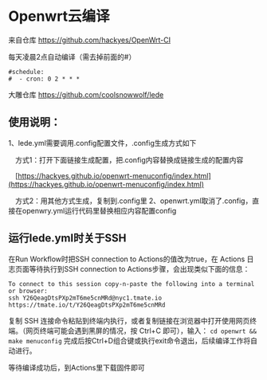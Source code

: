 # Openwrt云编译
来自仓库 https://github.com/hackyes/OpenWrt-CI

每天凌晨2点自动编译（需去掉前面的#）
```
#schedule:
#  - cron: 0 2 * * *
```
大雕仓库 https://github.com/coolsnowwolf/lede
## 使用说明：
1、lede.yml需要调用.config配置文件，.config生成方式如下

&ensp;&ensp;方式1：打开下面链接生成配置，把.config内容替换成链接生成的配置内容

&ensp;&ensp;[https://hackyes.github.io/openwrt-menuconfig/index.html](https://hackyes.github.io/openwrt-menuconfig/index.html)

&ensp;&ensp;方式2：用其他方式生成，复制到.config里
2、openwrt.yml取消了.config，直接在openwry.yml运行代码里替换相应内容配置config
## 运行lede.yml时关于SSH
在Run Workflow时把SSH connection to Actions的值改为true，在 Actions 日志页面等待执行到SSH connection to Actions步骤，会出现类似下面的信息：
```
To connect to this session copy-n-paste the following into a terminal or browser:
ssh Y26QeagDtsPXp2mT6me5cnMRd@nyc1.tmate.io
https://tmate.io/t/Y26QeagDtsPXp2mT6me5cnMRd
```
复制 SSH 连接命令粘贴到终端内执行，或者复制链接在浏览器中打开使用网页终端。（网页终端可能会遇到黑屏的情况，按 Ctrl+C 即可），输入：
`cd openwrt && make menuconfig`
完成后按Ctrl+D组合键或执行exit命令退出，后续编译工作将自动进行。

等待编译成功后，到Actions里下载固件即可
